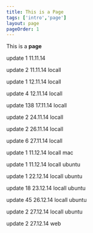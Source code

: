 ```yaml
---
title: This is a Page
tags: ['intro','page']
layout: page
pageOrder: 1
---
```


This is a **page**

update 1 11.11.14

update 2 11.11.14 locall

update 1 12.11.14 locall

update 4 12.11.14 locall

update 138 17.11.14 locall

update 2 24.11.14 locall

update 2 26.11.14 locall

update 6 27.11.14 locall

update 1 11.12.14 locall mac

update 1 11.12.14 locall ubuntu

update 1 22.12.14 locall ubuntu

update 18 23.12.14 locall ubuntu

update 45 26.12.14 locall ubuntu

update 2 27.12.14 locall ubuntu

update 2 27.12.14 web
